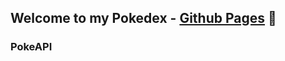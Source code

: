 ## Welcome to my Pokedex - [Github Pages][webpage] 👋

### PokeAPI

[webpage]: https://leweyse.github.io/pokedex/
